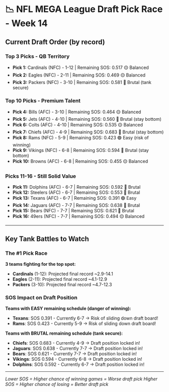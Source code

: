 # 📉 NFL MEGA League Draft Pick Race - Week 14

## Current Draft Order (by record)

### Top 3 Picks - QB Territory

- **Pick 1:** Cardinals (NFC) - 1-12 | Remaining SOS: 0.517 🟡 Balanced
- **Pick 2:** Eagles (NFC) - 2-11 | Remaining SOS: 0.469 🟡 Balanced
- **Pick 3:** Packers (NFC) - 3-10 | Remaining SOS: 0.581 🔴 Brutal (tank secure)

### Top 10 Picks - Premium Talent

- **Pick 4:** Bills (AFC) - 3-10 | Remaining SOS: 0.464 🟡 Balanced
- **Pick 5:** Jets (AFC) - 4-10 | Remaining SOS: 0.560 🔴 Brutal (stay bottom)
- **Pick 6:** Colts (AFC) - 4-10 | Remaining SOS: 0.535 🟡 Balanced
- **Pick 7:** Chiefs (AFC) - 4-9 | Remaining SOS: 0.683 🔴 Brutal (stay bottom)
- **Pick 8:** Rams (NFC) - 5-9 | Remaining SOS: 0.423 🟢 Easy (risk of winning)
- **Pick 9:** Vikings (NFC) - 6-8 | Remaining SOS: 0.594 🔴 Brutal (stay bottom)
- **Pick 10:** Browns (AFC) - 6-8 | Remaining SOS: 0.455 🟡 Balanced

### Picks 11-16 - Still Solid Value

- **Pick 11:** Dolphins (AFC) - 6-7 | Remaining SOS: 0.592 🔴 Brutal
- **Pick 12:** Steelers (AFC) - 6-7 | Remaining SOS: 0.553 🔴 Brutal
- **Pick 13:** Texans (AFC) - 6-7 | Remaining SOS: 0.391 🟢 Easy
- **Pick 14:** Jaguars (AFC) - 7-7 | Remaining SOS: 0.638 🔴 Brutal
- **Pick 15:** Bears (NFC) - 7-7 | Remaining SOS: 0.621 🔴 Brutal
- **Pick 16:** 49ers (NFC) - 7-7 | Remaining SOS: 0.494 🟡 Balanced

---

## Key Tank Battles to Watch

### The #1 Pick Race

**3 teams fighting for the top spot:**

- **Cardinals** (1-12): Projected final record ~2.9-14.1
- **Eagles** (2-11): Projected final record ~4.1-12.9
- **Packers** (3-10): Projected final record ~4.7-12.3

### SOS Impact on Draft Position

**Teams with EASY remaining schedule (danger of winning):**

- **Texans**: SOS 0.391 - Currently 6-7 → Risk of sliding down draft board!
- **Rams**: SOS 0.423 - Currently 5-9 → Risk of sliding down draft board!

**Teams with BRUTAL remaining schedule (tank secure):**

- **Chiefs**: SOS 0.683 - Currently 4-9 → Draft position locked in!
- **Jaguars**: SOS 0.638 - Currently 7-7 → Draft position locked in!
- **Bears**: SOS 0.621 - Currently 7-7 → Draft position locked in!
- **Vikings**: SOS 0.594 - Currently 6-8 → Draft position locked in!
- **Dolphins**: SOS 0.592 - Currently 6-7 → Draft position locked in!

---

*Lower SOS = Higher chance of winning games = Worse draft pick*
*Higher SOS = Higher chance of losing = Better draft pick*